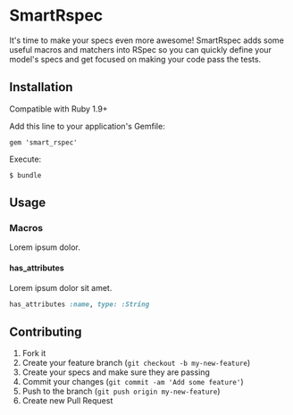 # SmartRspec

It's time to make your specs even more awesome! SmartRspec adds some useful macros and matchers into RSpec so you can quickly define your model's specs and get focused on making your code pass the tests.

## Installation

Compatible with Ruby 1.9+

Add this line to your application's Gemfile:

    gem 'smart_rspec'

Execute:

    $ bundle

## Usage

### Macros

Lorem ipsum dolor.

#### has_attributes
Lorem ipsum dolor sit amet.
``` ruby
has_attributes :name, type: :String
```

## Contributing

1. Fork it
2. Create your feature branch (`git checkout -b my-new-feature`)
3. Create your specs and make sure they are passing
4. Commit your changes (`git commit -am 'Add some feature'`)
5. Push to the branch (`git push origin my-new-feature`)
6. Create new Pull Request
